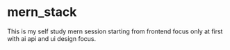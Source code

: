 # mern_stack
This is my self study mern session starting from frontend focus only at first with ai api and ui design focus.
